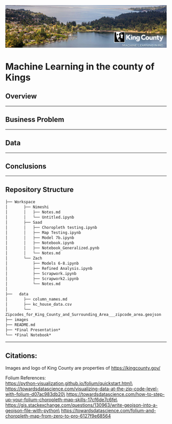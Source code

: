![img](./images/SplashHeader.jpg)
# Machine Learning in the county of Kings

## Overview
---
## Business Problem
---
## Data
---
## Conclusions
---
## Repository Structure
```
├── Workspace  
│       ├── Nimeshi
│       │   ├── Notes.md
│       │   └── Untitled.ipynb
│       ├── Saad
│       │   ├── Choropleth testing.ipynb
│       │   ├── Map Testing.ipynb
│       │   ├── Model 7b.ipynb
│       │   ├── Notebook.ipynb
│       │   ├── Notebook_Generalized.pynb
│       │   └── Notes.md
│       └── Zach
│           ├── Models 6-8.ipynb
│           ├── Refined Analysis.ipynb
│           ├── Scrapwork.ipynb
│           ├── Scrapwork2.ipynb
│           └── Notes.md
│
├──   data
│       ├── column_names.md
│       ├── kc_house_data.csv
│       └── Zipcodes_for_King_County_and_Surrounding_Area___zipcode_area.geojson
├── images
├── README.md
├── *Final Presentation*
└── *Final Notebook*
```
---
## Citations:
Images and logo of King County are properties of https://kingcounty.gov/

Folium References:\
https://python-visualization.github.io/folium/quickstart.html\
https://towardsdatascience.com/visualizing-data-at-the-zip-code-level-with-folium-d07ac983db20\
https://towardsdatascience.com/how-to-step-up-your-folium-choropleth-map-skills-17cf6de7c6fe\
https://gis.stackexchange.com/questions/130963/write-geojson-into-a-geojson-file-with-python\
https://towardsdatascience.com/folium-and-choropleth-map-from-zero-to-pro-6127f9e68564
